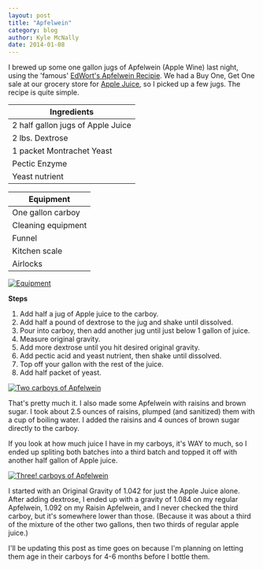 ```yaml
---
layout: post
title: "Apfelwein"
category: blog
author: Kyle McNally
date: 2014-01-08
---
```


I brewed up some one gallon jugs of Apfelwein (Apple Wine) last night, using the 'famous' [EdWort's Apfelwein Recipie][1]. We had a Buy One, Get One sale at our grocery store for [Apple Juice][2], so I picked up a few jugs. The recipe is quite simple.

| Ingredients                            |
| -------------------------------------- |
| 2 half gallon jugs of Apple Juice      |
| 2 lbs. Dextrose                        |
| 1 packet Montrachet Yeast              |
| Pectic Enzyme                          |
| Yeast nutrient                         |

| Equipment          |
| ------------------ |
| One gallon carboy  |
| Cleaning equipment |
| Funnel             |
| Kitchen scale      |
| Airlocks           |

[![Equipment](https://farm8.staticflickr.com/7387/11840060904_2f8808f3b7_z.jpg)](https://secure.flickr.com/photos/sparticuz/11840060904/)

**Steps**
 1. Add half a jug of Apple juice to the carboy.
 1. Add half a pound of dextrose to the jug and shake until dissolved.
 1. Pour into carboy, then add another jug until just below 1 gallon of juice.
 1. Measure original gravity.
 1. Add more dextrose until you hit desired original gravity.
 1. Add pectic acid and yeast nutrient, then shake until dissolved.
 1. Top off your gallon with the rest of the juice.
 1. Add half packet of yeast.

[![Two carboys of Apfelwein](https://farm8.staticflickr.com/7346/11840427606_08eb5c3534_z.jpg)](https://secure.flickr.com/photos/sparticuz/11840427606/)

That's pretty much it. I also made some Apfelwein with raisins and brown sugar. I took about 2.5 ounces of raisins, plumped (and sanitized) them with a cup of boiling water. I added the raisins and 4 ounces of brown sugar directly to the carboy.

If you look at how much juice I have in my carboys, it's WAY to much, so I ended up spliting both batches into a third batch and topped it off with another half gallon of Apple juice.

[![Three! carboys of Apfelwein](https://farm4.staticflickr.com/3795/11840064744_5fd5747e45_z.jpg)](https://secure.flickr.com/photos/sparticuz/11840064744/)

I started with an Original Gravity of 1.042 for just the Apple Juice alone. After adding dextrose, I ended up with a gravity of 1.084 on my regular Apfelwein, 1.092 on my Raisin Apfelwein, and I never checked the third carboy, but it's somewhere lower than those. (Because it was about a third of the mixture of the other two gallons, then two thirds of regular apple juice.)

I'll be updating this post as time goes on because I'm planning on letting them age in their carboys for 4-6 months before I bottle them.

[1]: http://www.homebrewtalk.com/f25/man-i-love-apfelwein-14860/
[2]: http://www.whitehousefoods.com/Products/Apple-Juice/64oz-White-House-Premium-(Fresh-Pressed)-Juice.aspx